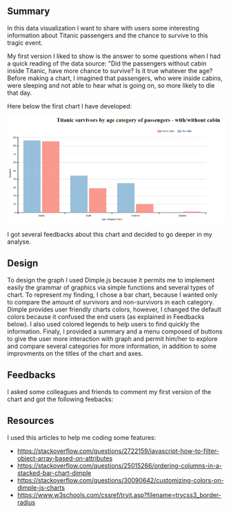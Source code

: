 ## Summary 

In this data visualization I want to share with users some interesting information about Titanic passengers and the chance to survive to this tragic event.

My first version I liked to show is the answer to some questions when I had a quick reading of the data source: "Did the passengers without cabin inside Titanic, have more chance to survive? Is it true whatever the age? Before making a chart, I imagined that passengers, who were inside cabins, were sleeping and not able to hear what is going on, so more likely to die that day. 

 Here below the first chart I have developed:

![alt text](https://github.com/SouhailMok/DataVisualzation/blob/master/images/version1.png)

I got several feedbacks about this chart and decided to go deeper in my analyse.

## Design

To design the graph I used Dimple.js because it permits me to implement easily the grammar of graphics via simple functions and several types of chart. To represent my finding, I chose a bar chart, because I wanted only to compare the amount of survivors and non-survivors in each category. Dimple provides user friendly charts colors, however, I changed the default colors because it confused the end users (as explained in Feedbacks below). I also used colored legends to help users to find quickly the information. Finaly, I provided a summary and a menu composed of buttons to give the user more interaction with graph and permit him/her to explore and compare several categories for more information, in addition to some improvments on the titles of the chart and axes.

## Feedbacks
 I asked some colleagues and friends to comment my first version of the chart and got the following feebacks:
 
 
 
 
 
## Resources

I used this articles to help me coding some features:
- https://stackoverflow.com/questions/2722159/javascript-how-to-filter-object-array-based-on-attributes
- https://stackoverflow.com/questions/25015266/ordering-columns-in-a-stacked-bar-chart-dimple
- https://stackoverflow.com/questions/30090642/customizing-colors-on-dimple-js-charts
- https://www.w3schools.com/cssref/tryit.asp?filename=trycss3_border-radius

